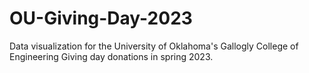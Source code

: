 # OU-Giving-Day-2023
Data visualization for the University of Oklahoma's Gallogly College of Engineering Giving day donations in spring 2023. 
